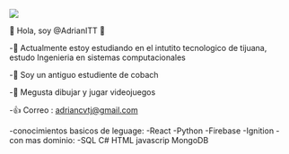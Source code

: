 ![](https://images.cooltext.com/5548432.png)



👋 Hola, soy @AdrianITT
👀 

-🌱 Actualmente estoy estudiando en el intutito tecnologico de tijuana, estudo Ingenieria en sistemas computacionales

-💬  Soy un antiguo estudiente de cobach

-🎉 Megusta dibujar y jugar videojuegos

-👍 Correo : adriancvtj@gmail.com

-conocimientos basicos de leguage:
-React    -Python
-Firebase
-Ignition
-con mas dominio:
-SQL  C#  HTML  javascrip  MongoDB

<!---
AdrianITT/AdrianITT is a ✨ special ✨ repository because its `README.md` (this file) appears on your GitHub profile.
You can click the Preview link to take a look at your changes.
--->

